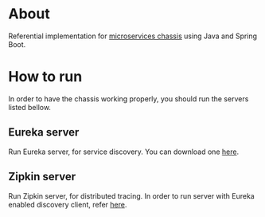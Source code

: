 # About
Referential implementation for [microservices chassis](https://microservices.io/patterns/microservice-chassis.html) using Java and Spring Boot.

# How to run
In order to have the chassis working properly, you should run the servers listed bellow.

## Eureka server
Run Eureka server, for service discovery.
You can download one [here](https://github.com/stanislavgrujic/eureka-server).

## Zipkin server
Run Zipkin server, for distributed tracing.
In order to run server with Eureka enabled discovery client, refer [here](https://github.com/stanislavgrujic/zipkin-server).


